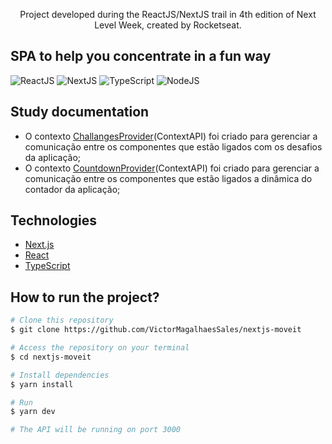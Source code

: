 <div align="center">
  <p>Project developed during the ReactJS/NextJS trail in 4th edition of Next Level Week, created by Rocketseat.</p>
</div>

## SPA to help you concentrate in a fun way
  ![ReactJS](https://img.shields.io/badge/-react-black?style=flat-square&logo=react)
  ![NextJS](https://img.shields.io/badge/-nextjs-black?style=flat-square&logo=next.js)
  ![TypeScript](https://img.shields.io/badge/-TypeScript-black?style=flat-square&logo=typescript)
  ![NodeJS](https://img.shields.io/badge/-NodeJS-black?style=flat-square&logo=node.js)

## Study documentation
- O contexto [ChallangesProvider](https://github.com/VictorMagalhaesSales/nextjs-moveit/blob/master/src/contexts/ChallengesContext.tsx)(ContextAPI) foi criado para gerenciar a comunicação entre os componentes que estão ligados com os desafios da aplicação;
- O contexto [CountdownProvider](https://github.com/VictorMagalhaesSales/nextjs-moveit/blob/master/src/contexts/CountdownContext.tsx)(ContextAPI) foi criado para gerenciar a comunicação entre os componentes que estão ligados a dinâmica do contador da aplicação;

## Technologies

- [Next.js](https://nextjs.org/)
- [React](https://reactjs.org)
- [TypeScript](https://www.typescriptlang.org/)

## How to run the project?
```bash
# Clone this repository
$ git clone https://github.com/VictorMagalhaesSales/nextjs-moveit

# Access the repository on your terminal
$ cd nextjs-moveit

# Install dependencies
$ yarn install

# Run
$ yarn dev

# The API will be running on port 3000
```